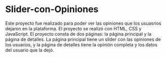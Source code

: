 # Slider-con-Opiniones

Este proyecto fue realizado para poder ver las opiniones que los usuasrios dejaron en la plataforma. El proyecto se realizó con HTML, CSS y JavaScript. El proyecto consta de dos  páginas: la página principal y la página de detalles.   La página principal tiene un slider con las opiniones de los usuarios, y la página de detalles tiene la opinión completa y los datos del usuario que la dejó.